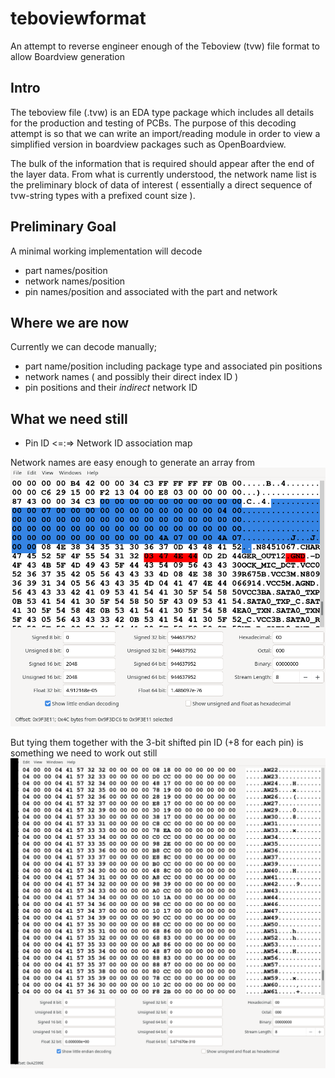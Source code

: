 # teboviewformat
An attempt to reverse engineer enough of the Teboview (tvw) file format to allow Boardview generation

## Intro
The teboview file (.tvw) is an EDA type package which includes all details for the production and testing of PCBs.  The purpose of this decoding attempt is so that we can write an import/reading module in order to view a simplified version in boardview packages such as OpenBoardview.


The bulk of the information that is required should appear after the end of the layer data. From what is currently understood, the network name list is the preliminary block of data of interest ( essentially a direct sequence of tvw-string types with a prefixed count size ).

## Preliminary Goal
A minimal working implementation will decode 
* part names/position
* network names/position
* pin names/position and associated with the part and network

## Where we are now
Currently we can decode manually;
* part name/position including package type and associated pin positions
* network names ( and possibly their direct index ID )
* pin positions and their _indirect_ network ID

## What we need still
* Pin ID <=:=> Network ID association map

Network names are easy enough to generate an array from
![Network name block header example](assets/images/headerblock-networknames.png)

But tying them together with the 3-bit shifted pin ID (+8 for each pin) is something we need to work out still
![Example of +8 incrementing network/pin ID](assets/images/pinid-example-1.png)

